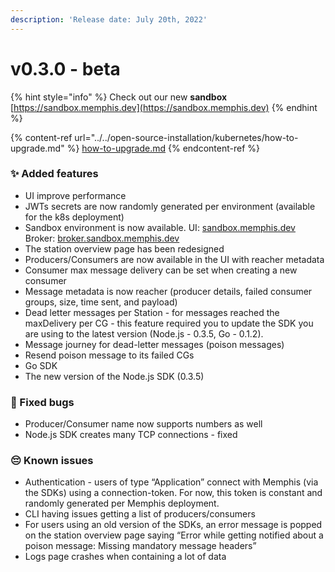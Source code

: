 ```yaml
---
description: 'Release date: July 20th, 2022'
---
```


# v0.3.0 - beta

{% hint style="info" %}
Check out our new **sandbox** [https://sandbox.memphis.dev](https://sandbox.memphis.dev)
{% endhint %}

{% content-ref url="../../open-source-installation/kubernetes/how-to-upgrade.md" %}
[how-to-upgrade.md](../../open-source-installation/kubernetes/how-to-upgrade.md)
{% endcontent-ref %}

### ✨ Added features

* UI improve performance
* JWTs secrets are now randomly generated per environment (available for the k8s deployment)
* Sandbox environment is now available. UI: [sandbox.memphis.dev](http://sandbox.memphis.dev/) \
  Broker: [broker.sandbox.memphis.dev](http://broker.sandbox.memphis.dev/)
* The station overview page has been redesigned
* Producers/Consumers are now available in the UI with reacher metadata
* Consumer max message delivery can be set when creating a new consumer
* Message metadata is now reacher (producer details, failed consumer groups, size, time sent, and payload)
* Dead letter messages per Station - for messages reached the maxDelivery per CG - this feature required you to update the SDK you are using to the latest version (Node.js - 0.3.5, Go - 0.1.2).
* Message journey for dead-letter messages (poison messages)
* Resend poison message to its failed CGs
* Go SDK
* The new version of the Node.js SDK (0.3.5)

### 🐛 Fixed bugs

* Producer/Consumer name now supports numbers as well
* &#x20;Node.js SDK creates many TCP connections - fixed

### 😔 Known issues&#x20;

* Authentication - users of type “Application” connect with Memphis (via the SDKs) using a connection-token. For now, this token is constant and randomly generated per Memphis deployment.
* CLI having issues getting a list of producers/consumers
* For users using an old version of the SDKs, an error message is popped on the station overview page saying “Error while getting notified about a poison message: Missing mandatory message headers”
* Logs page crashes when containing a lot of data
